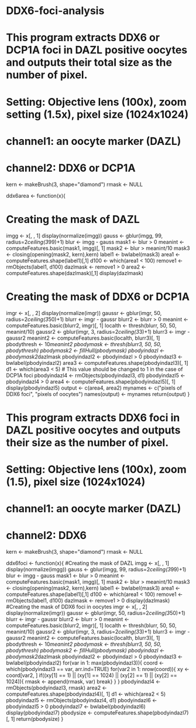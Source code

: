 # DDX6-foci-analysis
# This program extracts DDX6 or DCP1A foci in DAZL positive oocytes and outputs their total size as the number of pixel.
# Setting: Objective lens (100x), zoom setting (1.5x), pixel size (1024x1024)
# channel1: an oocyte marker (DAZL)
# channel2: DDX6 or DCP1A

kern <- makeBrush(3, shape="diamond")
rmask <- NULL

ddx6area <- function(x){
  # Creating the mask of DAZL
  imgg <- x[, , 1] 
  display(normalize(imgg))
  gauss <- gblur(imgg, 99, radius=2*ceiling(3*99)+1)
  blur <- imgg - gauss
  mask1 <- blur > 0
  meanint <- computeFeatures.basic(mask1, imgg)[, 1]
  mask2 <- blur > meanint/10
  mask3 <- closing(opening(mask2, kern),kern)
  label1 <- bwlabel(mask3)
  area1 <- computeFeatures.shape(label1)[,1]
  d100 <- which(area1 < 100)
  remove1 <- rmObjects(label1, d100)
  dazlmask <- remove1 > 0
  area2 <- computeFeatures.shape(dazlmask)[,1]
  display(dazlmask)
  # Creating the mask of DDX6 or DCP1A
  imgr <- x[, , 2] 
  display(normalize(imgr))
  gaussr <- gblur(imgr, 50, radius=2*ceiling(3*50)+1)
  blurr <- imgr - gaussr
  blurr2 <- blurr > 0
  meanint <- computeFeatures.basic(blurr2, imgr)[, 1]
  localth <- thresh(blurr, 50, 50, meanint/10)
  gaussr2 <- gblur(imgr, 3, radius=2*ceiling(3*3)+1)
  blurr3 <- imgr - gaussr2
  meanint2 <- computeFeatures.basic(localth, blurr3)[, 1]
  pbodythresh <- 10*meanint2
  pbodymask <- thresh(blurr3, 50, 50, pbodythresh)
  pbodymask2 <- fillHull(pbodymask)
  pbodyindazl <- pbodymask2*dazlmask
  pbodyindazl2 <- pbodyindazl > 0
  pbodyindazl3 <- bwlabel(pbodyindazl2)
  area3 <- computeFeatures.shape(pbodyindazl3)[, 1]
  d1 <- which(area3 < 5) # This value should be changed to 1 in the case of DCP1A foci
  pbodyindazl4 <- rmObjects(pbodyindazl3, d1)
  pbodyindazl5 <- pbodyindazl4 > 0
  area4 <- computeFeatures.shape(pbodyindazl5)[, 1]
  display(pbodyindazl5)
  output <- c(area4, area2)
  mynames <- c("pixels of DDX6 foci", "pixels of oocytes")
  names(output) <- mynames
  return(output)
}

# This program extracts DDX6 foci in DAZL positive oocytes and outputs their size as the number of pixel.
# Setting: Objective lens (100x), zoom (1.5), pixel size (1024x1024)
# channel1: an oocyte marker (DAZL)
# channel2: DDX6

kern <- makeBrush(3, shape="diamond")
rmask <- NULL

ddx6foci <- function(x){
    #Creating the mask of DAZL
    imgg <- x[, , 1] 
    display(normalize(imgg))
    gauss <- gblur(imgg, 99, radius=2*ceiling(3*99)+1)
    blur <- imgg - gauss
    mask1 <- blur > 0
    meanint <- computeFeatures.basic(mask1, imgg)[, 1]
    mask2 <- blur > meanint/10
    mask3 <- closing(opening(mask2, kern),kern)
    label1 <- bwlabel(mask3)
    area1 <- computeFeatures.shape(label1)[,1]
    d100 <- which(area1 < 100)
    remove1 <- rmObjects(label1, d100)
    dazlmask <- remove1 > 0
    display(dazlmask)
    #Creating the mask of DDX6 foci in oocytes
    imgr <- x[, , 2] 
    display(normalize(imgr))
    gaussr <- gblur(imgr, 50, radius=2*ceiling(3*50)+1)
    blurr <- imgr - gaussr
    blurr2 <- blurr > 0
    meanint <- computeFeatures.basic(blurr2, imgr)[, 1]
    localth <- thresh(blurr, 50, 50, meanint/10)
    gaussr2 <- gblur(imgr, 3, radius=2*ceiling(3*3)+1)
    blurr3 <- imgr - gaussr2
    meanint2 <- computeFeatures.basic(localth, blurr3)[, 1]
    pbodythresh <- 10*meanint2
    pbodymask <- thresh(blurr3, 50, 50, pbodythresh)
    pbodymask2 <- fillHull(pbodymask)
    pbodyindazl <- pbodymask2*dazlmask
    pbodyindazl2 <- pbodyindazl > 0
    pbodyindazl3 <- bwlabel(pbodyindazl2)
    for(var in 1: max(pbodyindazl3)){ 
      coord <- which(pbodyindazl3 == var, arr.ind=TRUE)
      for(var2 in 1: nrow(coord)){
        xy <- coord[var2,  ]
        if((xy[1] == 1) || (xy[1] == 1024) || (xy[2] == 1) || (xy[2] == 1024)){
          rmask <- append(rmask, var)
          break} 
      }
    }
    pbodyindazl4 <- rmObjects(pbodyindazl3, rmask)
    area2 <- computeFeatures.shape(pbodyindazl4)[, 1]
    d1 <- which(area2 < 5)
    pbodyindazl5 <- rmObjects(pbodyindazl4, d1)
    pbodyindazl6 <- pbodyindazl5 > 0
    pbodyindazl7 <- bwlabel(pbodyindazl6)
    display(pbodyindazl7)
    pbodysize <- computeFeatures.shape(pbodyindazl7)[, 1]
    return(pbodysize)
}
    
    
